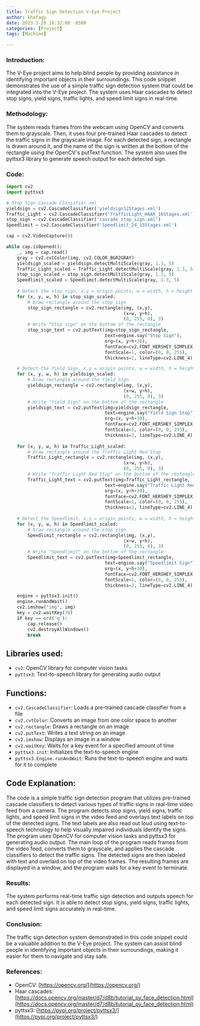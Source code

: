 ```yaml
---
title: Traffic Sign Detection V-Eye Project
author: khafagy
date: 2023-3-20 18:32:00 -0500
categories: [Project]
tags: [Machine]

---
```



### Introduction:

The V-Eye project aims to help blind people by providing assistance in identifying important objects in their surroundings. This code snippet demonstrates the use of a simple traffic sign detection system that could be integrated into the V-Eye project. The system uses Haar cascades to detect stop signs, yield signs, traffic lights, and speed limit signs in real-time.

### Methodology:

The system reads frames from the webcam using OpenCV and converts them to grayscale. Then, it uses four pre-trained Haar cascades to detect the traffic signs in the grayscale image. For each detected sign, a rectangle is drawn around it, and the name of the sign is written at the bottom of the rectangle using the OpenCV's putText function. The system also uses the pyttsx3 library to generate speech output for each detected sign.

### ****Code:****

```python
import cv2
import pyttsx3

# Stop Sign Cascade Classifier xml
yieldsign = cv2.CascadeClassifier('yieldsign12Stages.xml')
Traffic_Light = cv2.CascadeClassifier('TrafficLight_HAAR_16Stages.xml')
stop_sign = cv2.CascadeClassifier('cascade_stop_sign.xml')
Speedlimit = cv2.CascadeClassifier('Speedlimit_24_15Stages.xml')

cap = cv2.VideoCapture(0)

while cap.isOpened():
    _, img = cap.read()
    gray = cv2.cvtColor(img, cv2.COLOR_BGR2GRAY)
    yieldsign_scaled = yieldsign.detectMultiScale(gray, 1.3, 5)
    Traffic_Light_scaled = Traffic_Light.detectMultiScale(gray, 1.3, 5)
    stop_sign_scaled = stop_sign.detectMultiScale(gray, 1.3, 5)
    Speedlimit_scaled = Speedlimit.detectMultiScale(gray, 1.3, 5)
    
    # Detect the stop sign, x,y = origin points, w = width, h = height
    for (x, y, w, h) in stop_sign_scaled:
        # Draw rectangle around the stop sign
        stop_sign_rectangle = cv2.rectangle(img, (x,y),
                                            (x+w, y+h),
                                            (0, 255, 0), 3)
        # Write "Stop sign" on the bottom of the rectangle
        stop_sign_text = cv2.putText(img=stop_sign_rectangle,
                                     text=engine.say("Stop Sign"),
                                     org=(x, y+h+30),
                                     fontFace=cv2.FONT_HERSHEY_SIMPLEX,
                                     fontScale=1, color=(0, 0, 255),
                                     thickness=2, lineType=cv2.LINE_4)

    # Detect the Yield Sign, x,y = origin points, w = width, h = height
    for (x, y, w, h) in yieldsign_scaled:
        # Draw rectangle around the Yield Sign
        yieldsign_rectangle = cv2.rectangle(img, (x,y),
                                            (x+w, y+h),
                                            (0, 255, 0), 3)
        # Write "Yield Sign" on the bottom of the rectangle
        yieldsign_text = cv2.putText(img=yieldsign_rectangle,
                                     text=engine.say("Yield Sign Stop"),
                                     org=(x, y+h+30),
                                     fontFace=cv2.FONT_HERSHEY_SIMPLEX,
                                     fontScale=1, color=(0, 0, 255),
                                     thickness=2, lineType=cv2.LINE_4)
                                     
    for (x, y, w, h) in Traffic_Light_scaled:
        # Draw rectangle around the Traffic Light Red Stop
        Traffic_Light_rectangle = cv2.rectangle(img, (x,y),
                                            (x+w, y+h),
                                            (0, 255, 0), 3)
        # Write "Traffic Light Red Stop" on the bottom of the rectangle
        Traffic_Light_text = cv2.putText(img=Traffic_Light_rectangle,
                                     text=engine.say("Traffic Light Red Stop"),
                                     org=(x, y+h+30),
                                     fontFace=cv2.FONT_HERSHEY_SIMPLEX,
                                     fontScale=1, color=(0, 0, 255),
                                     thickness=2, lineType=cv2.LINE_4)
                                     
    # Detect the Speedlimit, x,y = origin points, w = width, h = height
    for (x, y, w, h) in Speedlimit_scaled:
        # Draw rectangle around the stop sign
        Speedlimit_rectangle = cv2.rectangle(img, (x,y),
                                            (x+w, y+h),
                                            (0, 255, 0), 3)
        # Write "Speedlimit" on the bottom of the rectangle
        Speedlimit_text = cv2.putText(img=Speedlimit_rectangle,
                                     text=engine.say("Speedlimit Sign"),
                                     org=(x, y+h+30),
                                     fontFace=cv2.FONT_HERSHEY_SIMPLEX,
                                     fontScale=1, color=(0, 0, 255),
                                     thickness=2, lineType=cv2.LINE_4)

    engine = pyttsx3.init()
    engine.runAndWait()
    cv2.imshow("img", img)
    key = cv2.waitKey(30)
    if key == ord('q'):
        cap.release()
        cv2.destroyAllWindows()
        break
```

## Libraries used:

- `cv2`: OpenCV library for computer vision tasks
- `pyttsx3`: Text-to-speech library for generating audio output

## Functions:

- `cv2.CascadeClassifier`: Loads a pre-trained cascade classifier from a file
- `cv2.cvtColor`: Converts an image from one color space to another
- `cv2.rectangle`: Draws a rectangle on an image
- `cv2.putText`: Writes a text string on an image
- `cv2.imshow`: Displays an image in a window
- `cv2.waitKey`: Waits for a key event for a specified amount of time
- `pyttsx3.init`: Initializes the text-to-speech engine
- `pyttsx3.Engine.runAndWait`: Runs the text-to-speech engine and waits for it to complete

## Code Explanation:

The code is a simple traffic sign detection program that utilizes pre-trained cascade classifiers to detect various types of traffic signs in real-time video feed from a camera. The program detects stop signs, yield signs, traffic lights, and speed limit signs in the video feed and overlays text labels on top of the detected signs. The text labels are also read out loud using text-to-speech technology to help visually impaired individuals identify the signs. The program uses OpenCV for computer vision tasks and pyttsx3 for generating audio output. The main loop of the program reads frames from the video feed, converts them to grayscale, and applies the cascade classifiers to detect the traffic signs. The detected signs are then labeled with text and overlaid on top of the video frames. The resulting frames are displayed in a window, and the program waits for a key event to terminate.

### Results:

The system performs real-time traffic sign detection and outputs speech for each detected sign. It is able to detect stop signs, yield signs, traffic lights, and speed limit signs accurately in real-time.

### Conclusion:

The traffic sign detection system demonstrated in this code snippet could be a valuable addition to the V-Eye project. The system can assist blind people in identifying important objects in their surroundings, making it easier for them to navigate and stay safe.

### References:

- OpenCV: [https://opencv.org/](https://opencv.org/)
- Haar cascades: [https://docs.opencv.org/master/d7/d8b/tutorial_py_face_detection.html](https://docs.opencv.org/master/d7/d8b/tutorial_py_face_detection.html)
- pyttsx3: [https://pypi.org/project/pyttsx3/](https://pypi.org/project/pyttsx3/)
